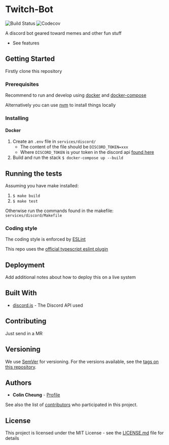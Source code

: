 # Twitch-Bot
![Build Status](https://img.shields.io/github/workflow/status/WeLoveRice/twitch-bot/CI)
![Codecov](https://img.shields.io/codecov/c/github/WeLoveRice/twitch-bot)

A discord bot geared toward memes and other fun stuff

- See features

## Getting Started

Firstly clone this repository

### Prerequisites

Recommend to run and develop using [docker](https://docs.docker.com/get-docker/) and [docker-compose](https://docs.docker.com/compose/install/)

Alternatively you can use [nvm](https://github.com/nvm-sh/nvm) to install things locally

### Installing

#### Docker

1. Create an `.env` file in `services/discord/`
    - The content of the file should be `DISCORD_TOKEN=xxx`
    - Where `DISCORD_TOKEN` is your token in the discord api [found here](https://discord.com/developers/applications) 
1. Build and run the stack `$ docker-compose up --build`


## Running the tests

Assuming you have make installed:

1. `$ make build`
2. `$ make test`

Otherwise run the commands found in the makefile: `services/discord/Makefile`

### Coding style

The coding style is enforced by [ESLint](https://eslint.org/)
 
This repo uses the [official typescript eslint plugin](https://github.com/typescript-eslint/typescript-eslint)

## Deployment

Add additional notes about how to deploy this on a live system

## Built With

* [discord.js](https://discord.js.org/#/) - The Discord API used

## Contributing

Just send in a MR

## Versioning

We use [SemVer](http://semver.org/) for versioning. For the versions available, see the [tags on this repository](https://github.com/your/project/tags). 

## Authors

* **Colin Cheung** - [Profile](https://github.com/ColinCee)

See also the list of [contributors](https://github.com/ColinCee/twitch-bot/graphs/contributors) who participated in this project.

## License

This project is licensed under the MIT License - see the [LICENSE.md](LICENSE.md) file for details
